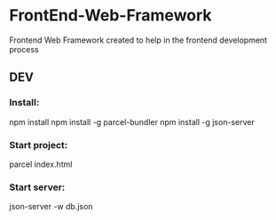 # FrontEnd-Web-Framework
Frontend Web Framework created to help in the frontend development process

<h2>DEV</h2>

<h3>Install:</h3>
	npm install
	npm install -g parcel-bundler
	npm install -g json-server

<h3>Start project:</h3> parcel index.html

<h3>Start server:</h3> json-server -w db.json

